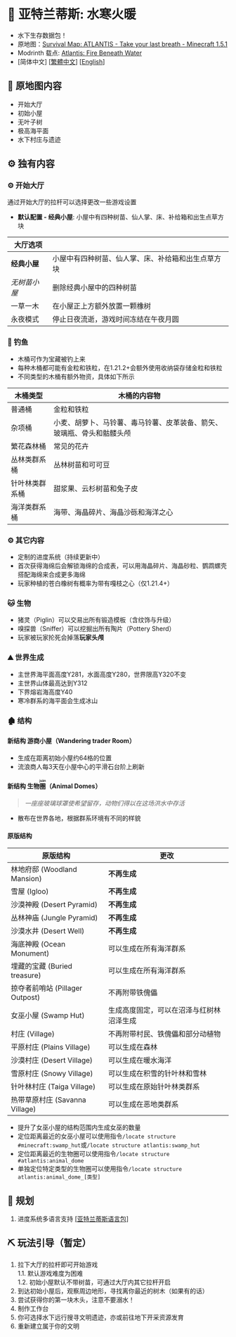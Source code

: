 # 🌊 亚特兰蒂斯: 水寒火暖

- 水下生存数据包！
- 原地图：[Survival Map: ATLANTIS - Take your last breath - Minecraft 1.5.1](https://www.planetminecraft.com/project/survival-map-atlantis---take-your-last-breath---minecraft-151/)
- Modrinth 载点: [Atlantis: Fire Beneath Water](https://modrinth.com/datapack/atlantis-firebeneathwater)
- [简体中文]   [[繁體中文](https://github.com/Mzhuangshao/atlantis/blob/main/README_zh_tw.md)]   [[English](https://github.com/Mzhuangshao/atlantis/blob/main/README_en_us.md)]

## 🔱 原地图内容

- 开始大厅
- 初始小屋
- 无叶子树
- 极高海平面
- 水下村庄与遗迹

## ⚙️ 独有内容

### ⚙️ 开始大厅

通过开始大厅的拉杆可以选择更改一些游戏设置

- **默认配置 - 经典小屋**: 小屋中有四种树苗、仙人掌、床、补给箱和出生点草方块

| 大厅选项     |                                                    |
| ------------ | -------------------------------------------------- |
| **经典小屋** | 小屋中有四种树苗、仙人掌、床、补给箱和出生点草方块 |
| *无树苗小屋* | 删除经典小屋中的四种树苗                           |
| 一草一木     | 在小屋正上方额外放置一颗橡树                       |
| 永夜模式     | 停止日夜流逝，游戏时间冻结在午夜月圆               |

### 🎣 钓鱼

- 木桶可作为宝藏被钓上来
- 每种木桶都可能有金粒和铁粒，在1.21.2+会额外使用收纳袋存储金粒和铁粒
- 不同类型的木桶有额外物资，具体如下所示

| 木桶类型       | 木桶的内容物                                                           |
| -------------- | ---------------------------------------------------------------------- |
| 普通桶         | 金粒和铁粒                                                             |
| 杂项桶         | 小麦、胡萝卜、马铃薯、毒马铃薯、皮革装备、箭矢、玻璃瓶、骨头和骷髅头颅 |
| 繁花森林桶     | 常见的花卉                                                             |
| 丛林类群系桶   | 丛林树苗和可可豆                                                       |
| 针叶林类群系桶 | 甜浆果、云杉树苗和兔子皮                                               |
| 海洋类群系桶   | 海带、海晶碎片、海晶沙砾和海洋之心                                     |

### ⚙️ 其它内容

- 定制的进度系统（持续更新中）
- 首次获得海绵后会解锁海绵的合成表，可以用海晶碎片、海晶砂粒、鹦鹉螺壳搭配海绵来合成更多海绵
- 玩家种植的苍白橡树有概率为带有嘎枝之心（仅1.21.4+）

### 🐱 生物

- 猪灵（Piglin）可以交易出所有锻造模板（含纹饰与升级）
- 嗅探兽（Sniffer）可以挖掘出所有陶片（Pottery Sherd）
- 玩家被玩家抡死会掉落**玩家头颅**

### ⛰ 世界生成

- 主世界海平面高度Y281，水面高度Y280，世界限高Y320不变
- 主世界山体最高达到Y312
- 下界熔岩海高度Y40
- 寒冷群系的海平面会生成冰山

### 🏚 结构

#### 新结构 游商小屋（Wandering trader Room）

- 生成在距离初始小屋约64格的位置
- 流浪商人每3天在小屋中心的平滑石台阶上刷新

#### 新结构 生物<ruby>圈<rt>juàn</rt></ruby>（Animal Domes）

> *一座座玻璃球罩使希望留存，动物们得以在这场洪水中存活*

- 散布在世界各地，根据群系环境有不同的样貌

#### 原版结构

| 原版结构                        | 更改                                     |
| ------------------------------- | ---------------------------------------- |
| 林地府邸 (Woodland Mansion)     | **不再生成**                             |
| 雪屋 (Igloo)                    | **不再生成**                             |
| 沙漠神殿 (Desert Pyramid)       | **不再生成**                             |
| 丛林神庙 (Jungle Pyramid)       | **不再生成**                             |
| 沙漠水井 (Desert Well)          | **不再生成**                             |
| 海底神殿 (Ocean Monument)       | 可以生成在所有海洋群系                   |
| 埋藏的宝藏 (Buried treasure)    | 可以生成在所有海洋群系                   |
| 掠夺者前哨站 (Pillager Outpost) | 不再附带铁傀儡                           |
| 女巫小屋 (Swamp Hut)            | 生成高度固定，可以在沼泽与红树林沼泽生成 |
| 村庄 (Village)                  | 不再附带村民、铁傀儡和部分动植物         |
| 平原村庄 (Plains Village)       | 可以生成在森林                           |
| 沙漠村庄 (Desert Village)       | 可以生成在暖水海洋                       |
| 雪原村庄 (Snowy Village)        | 可以生成在积雪的针叶林和雪林             |
| 针叶林村庄 (Taiga Village)      | 可以生成在原始针叶林类群系               |
| 热带草原村庄 (Savanna Village)  | 可以生成在恶地类群系                     |

- 提升了女巫小屋的结构范围内生成女巫的数量
- 定位距离最近的女巫小屋可以使用指令`/locate structure #minecraft:swamp_hut`或`/locate structure atlantis:swamp_hut`
- 定位距离最近的生物圈可以使用指令`/locate structure #atlantis:animal_dome`
- 单独定位特定类型的生物圈可以使用指令`/locate structure atlantis:animal_dome_[类型]`

## 🎨 规划

1. 进度系统多语言支持  [[亚特兰蒂斯语言包]](https://github.com/Mzhuangshao/atlantis-language-pack)

## ⛏ 玩法引导（暂定）

1. 拉下大厅的拉杆即可开始游戏\
  1.1. 默认游戏难度为困难\
  1.2. 初始小屋默认不带树苗，可通过大厅内其它拉杆开启
2. 到达初始小屋后，观察周边地形，寻找离你最近的树木（如果有的话）
3. 尝试获得你的第一块木头，注意不要溺水！
4. 制作工作台
5. 你可选择水下远行搜寻文明遗迹，亦或前往地下开采资源发育
6. 重新建立属于你的文明
